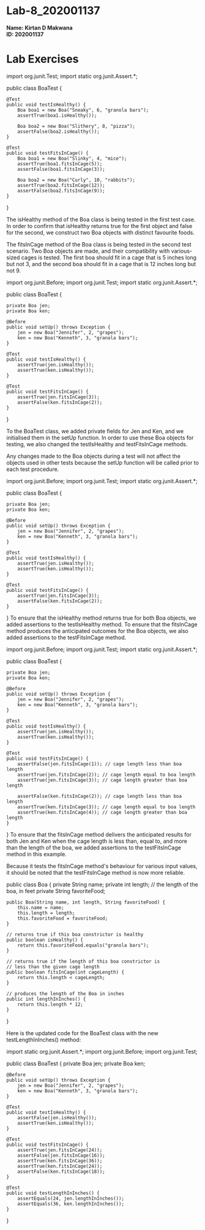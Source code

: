 # Lab-8_202001137


**Name: Kirtan D Makwana**  
**ID: 202001137**  



# Lab Exercises
import org.junit.Test;
import static org.junit.Assert.*;

public class BoaTest {
   
    @Test
    public void testIsHealthy() {
        Boa boa1 = new Boa("Sneaky", 6, "granola bars");
        assertTrue(boa1.isHealthy());
       
        Boa boa2 = new Boa("Slithery", 8, "pizza");
        assertFalse(boa2.isHealthy());
    }
   
    @Test
    public void testFitsInCage() {
        Boa boa1 = new Boa("Slinky", 4, "mice");
        assertTrue(boa1.fitsInCage(5));
        assertFalse(boa1.fitsInCage(3));
       
        Boa boa2 = new Boa("Curly", 10, "rabbits");
        assertTrue(boa2.fitsInCage(12));
        assertFalse(boa2.fitsInCage(9));
    }
}


The isHealthy method of the Boa class is being tested in the first test case. In order to confirm that isHealthy returns true for the first object and false for the second, we construct two Boa objects with distinct favourite foods.

The fitsInCage method of the Boa class is being tested in the second test scenario. Two Boa objects are made, and their compatibility with various-sized cages is tested. The first boa should fit in a cage that is 5 inches long but not 3, and the second boa should fit in a cage that is 12 inches long but not 9.


import org.junit.Before;
import org.junit.Test;
import static org.junit.Assert.*;

public class BoaTest {
   
    private Boa jen;
    private Boa ken;
   
    @Before
    public void setUp() throws Exception {
        jen = new Boa("Jennifer", 2, "grapes");
        ken = new Boa("Kenneth", 3, "granola bars");
    }
   
    @Test
    public void testIsHealthy() {
        assertTrue(jen.isHealthy());
        assertTrue(ken.isHealthy());
    }
   
    @Test
    public void testFitsInCage() {
        assertTrue(jen.fitsInCage(3));
        assertFalse(ken.fitsInCage(2));
    }
}

To the BoaTest class, we added private fields for Jen and Ken, and we initialised them in the setUp function. In order to use these Boa objects for testing, we also changed the testIsHealthy and testFitsInCage methods.

Any changes made to the Boa objects during a test will not affect the objects used in other tests because the setUp function will be called prior to each test procedure.

import org.junit.Before;
import org.junit.Test;
import static org.junit.Assert.*;

public class BoaTest {
   
    private Boa jen;
    private Boa ken;
   
    @Before
    public void setUp() throws Exception {
        jen = new Boa("Jennifer", 2, "grapes");
        ken = new Boa("Kenneth", 3, "granola bars");
    }
   
    @Test
    public void testIsHealthy() {
        assertTrue(jen.isHealthy());
        assertTrue(ken.isHealthy());
    }
   
    @Test
    public void testFitsInCage() {
        assertTrue(jen.fitsInCage(3));
        assertFalse(ken.fitsInCage(2));
    }
}
To ensure that the isHealthy method returns true for both Boa objects, we added assertions to the testIsHealthy method. To ensure that the fitsInCage method produces the anticipated outcomes for the Boa objects, we also added assertions to the testFitsInCage method.

import org.junit.Before;
import org.junit.Test;
import static org.junit.Assert.*;

public class BoaTest {
   
    private Boa jen;
    private Boa ken;
   
    @Before
    public void setUp() throws Exception {
        jen = new Boa("Jennifer", 2, "grapes");
        ken = new Boa("Kenneth", 3, "granola bars");
    }
   
    @Test
    public void testIsHealthy() {
        assertTrue(jen.isHealthy());
        assertTrue(ken.isHealthy());
    }
   
    @Test
    public void testFitsInCage() {
        assertFalse(jen.fitsInCage(1)); // cage length less than boa length
        assertTrue(jen.fitsInCage(2)); // cage length equal to boa length
        assertTrue(jen.fitsInCage(3)); // cage length greater than boa length
       
        assertFalse(ken.fitsInCage(2)); // cage length less than boa length
        assertTrue(ken.fitsInCage(3)); // cage length equal to boa length
        assertTrue(ken.fitsInCage(4)); // cage length greater than boa length
    }
}
To ensure that the fitsInCage method delivers the anticipated results for both Jen and Ken when the cage length is less than, equal to, and more than the length of the boa, we added assertions to the testFitsInCage method in this example.

Because it tests the fitsInCage method's behaviour for various input values, it should be noted that the testFitsInCage method is now more reliable.


public class Boa {
    private String name;
    private int length; // the length of the boa, in feet
    private String favoriteFood;

    public Boa(String name, int length, String favoriteFood) {
        this.name = name;
        this.length = length;
        this.favoriteFood = favoriteFood;
    }

    // returns true if this boa constrictor is healthy
    public boolean isHealthy() {
        return this.favoriteFood.equals("granola bars");
    }

    // returns true if the length of this boa constrictor is
    // less than the given cage length
    public boolean fitsInCage(int cageLength) {
        return this.length < cageLength;
    }

    // produces the length of the Boa in inches
    public int lengthInInches() {
        return this.length * 12;
    }
}


Here is the updated code for the BoaTest class with the new testLengthInInches() method:

import static org.junit.Assert.*;
import org.junit.Before;
import org.junit.Test;

public class BoaTest {
    private Boa jen;
    private Boa ken;

    @Before
    public void setUp() throws Exception {
        jen = new Boa("Jennifer", 2, "grapes");
        ken = new Boa("Kenneth", 3, "granola bars");
    }

    @Test
    public void testIsHealthy() {
        assertFalse(jen.isHealthy());
        assertTrue(ken.isHealthy());
    }

    @Test
    public void testFitsInCage() {
        assertTrue(jen.fitsInCage(24));
        assertFalse(jen.fitsInCage(16));
        assertTrue(ken.fitsInCage(36));
        assertTrue(ken.fitsInCage(24));
        assertFalse(ken.fitsInCage(18));
    }

    @Test
    public void testLengthInInches() {
        assertEquals(24, jen.lengthInInches());
        assertEquals(36, ken.lengthInInches());
    }
}
